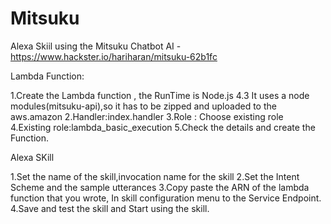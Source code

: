# Mitsuku
Alexa Skiil using the Mitsuku Chatbot AI - https://www.hackster.io/hariharan/mitsuku-62b1fc

Lambda Function:

1.Create the Lambda function , the RunTime is Node.js 4.3
	It uses a node modules(mitsuku-api),so it has to be zipped and uploaded to the aws.amazon
2.Handler:index.handler
3.Role : Choose existing role	
4.Existing role:lambda_basic_execution
5.Check the details and create the Function.

Alexa SKill

1.Set the name of the skill,invocation name for the skill
2.Set the Intent Scheme and the sample utterances
3.Copy paste the ARN of the lambda function that you wrote, In skill configuration menu to the Service Endpoint.
4.Save and test the skill and Start using the skill.

